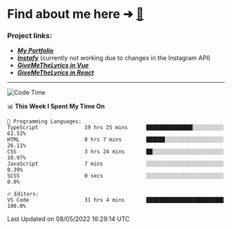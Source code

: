 # Find about me here ➜ [🧑](https://pauabella.dev)

### Project links:
- ***[My Portfolio](https://pauabella.dev)***
- ***[Instafy](https://instafy.me)*** (currently not working due to changes in the Instagram API)
- ***[GiveMeTheLyrics in Vue](https://lyrics.pauabella.dev)***
- ***[GiveMeTheLyrics in React](https://pauabella.dev/GiveMeTheLyrics)***

---
<!--START_SECTION:waka-->
![Code Time](http://img.shields.io/badge/Code%20Time-1%2C026%20hrs%2051%20mins-blue)

📊 **This Week I Spent My Time On** 

```text
💬 Programming Languages: 
TypeScript               19 hrs 25 mins      ███████████████░░░░░░░░░░   62.52% 
HTML                     8 hrs 7 mins        ██████░░░░░░░░░░░░░░░░░░░   26.11% 
CSS                      3 hrs 24 mins       ██░░░░░░░░░░░░░░░░░░░░░░░   10.97% 
JavaScript               7 mins              ░░░░░░░░░░░░░░░░░░░░░░░░░   0.39% 
SCSS                     0 secs              ░░░░░░░░░░░░░░░░░░░░░░░░░   0.0%

🔥 Editors: 
VS Code                  31 hrs 4 mins       █████████████████████████   100.0%

```


 Last Updated on 08/05/2022 16:29:14 UTC
<!--END_SECTION:waka-->
